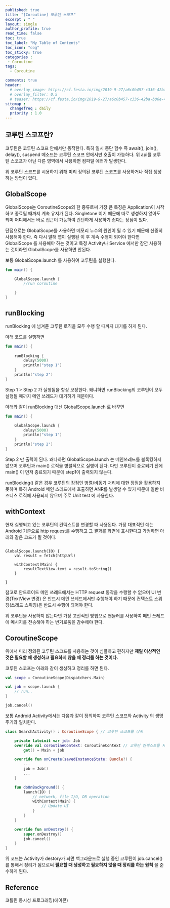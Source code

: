```yaml
---
published: true
title: "[Coroutine] 코루틴 스코프"
excerpt : " "
layout: single
author_profile: true
read_time: false
toc: true
toc_label: "My Table of Contents"
toc_icon: "cog"
toc_sticky: true
categories :
 - Coroutine
tags: 	
  - Coroutine	

comments: true
header:
  # overlay_image: https://cf.festa.io/img/2019-9-27/a6c0b457-c336-42ba-b06e-462de90ada91.jpg
  # overlay_filter: 0.5
  # teaser: https://cf.festa.io/img/2019-9-27/a6c0b457-c336-42ba-b06e-462de90ada91.jpg
sitemap :
  changefreq : daily
  priority : 1.0
---
```


## 코루틴 스코프란?

코루틴은 코루틴 스코프 안에서만 동작한다. 특히 일시 중단 함수 즉 await(), join(), delay(), suspend 메소드는 코루틴 스코프 안에서만 호출이 가능하다. 위 api를 코루틴 스코프가 아닌 다른 영역에서 사용하면 컴파일 에러가 발생한다.

위 코루틴 스코프를 시용하기 위해 미리 정의된 코루틴 스코프를 사용하거나 직접 생성하는 방법이 있다.

## GlobalScope

GlobalScope는 CoroutineScope의 한 종류로써 가장 큰 특징은 Application이 시작하고 종료될 때까지 계속 유지가 된다.
Singletone 이기 때문에 따로 생성하지 않아도 되며 어디에서든 바로 접근이 가능하여 간단하게 사용하기 쉽다는 장점이 있다.

단점으로는 GlobalScope를 사용하면 메모리 누수의 원인이 될 수 있기 때문에 신중히 사용해야 한다. 즉 다시 말해 앱이 실행된 이 후 계속 수행이 되어야 한다면 GlobalScope 를 사용해야 하는 것이고 특정 Activity나 Service 에서만 잠깐 사용하는 것이라면 GlobalScope를 사용하면 안된다.

보통 GlobalScope.launch 를 사용하여 코루틴을 실행한다.

~~~kotlin
fun main() {

    GlobalScope.launch {
        //run coroutine

    }
}
~~~

## runBlocking

runBlocking 에 넘겨준 코루틴 로직을 모두 수행 할 때까지 대기를 하게 된다.

아래 코드를 실행하면

~~~kotlin
fun main() {
    
    runBlocking {
        delay(5000)
        println("step 1")
    }
    println("step 2")
}
~~~

Step 1 > Step 2 가 실행됨을 항상 보장한다. 왜냐하면 runBlocking의 코루틴이 모두 실행될 때까지 메인 쓰레드가 대기하기 때문이다.

아래와 같이 runBlocking 대신 GlobalScope.launch 로 바꾸면

~~~kotlin
fun main() {

    GlobalScope.launch {
        delay(5000)
        println("step 1")
    }
    println("step 2")
}
~~~

Step 2 만 출력이 된다. 왜나하면 GlobalScope.launch 는 메인쓰레드를 블록킹하지 않으며 코루틴과 main() 로직을 병렬적으로 실행이 된다. 다만 코루틴이 종료되기 전에 main() 이 먼저 종료되기 때문에 step1이 출력되지 않는다.

runBlocking() 같은 경우 코루틴의 장점인 병렬/비동기 처리에 대한 장점을 활용하지 못하며 특히 Android 메인 스레드에서 호출하면 ANR를 발생할 수 있기 때문에 일반 비즈니스 로직에 사용되지 않으며 주로 Unit test 에 사용한다.

## withContext

현재 실행되고 있는 코루틴의 컨텍스트를 변경할 때 사용된다. 가장 대표적인 예는 Android 기준으로 http request를 수행하고 그 결과를 화면에 표시한다고 가정하면 아래와 같은 코드가 될 것이다.

~~~kotin

GlobalScope.launch(IO) {
    val result = fetch(httpUrl)

    withContext(Main) {
        resultTextView.text = result.toString()
    }

}
~~~

참고로 안드로이드 메인 쓰레드에서는 HTTP request 동작을 수행할 수 없으며 UI 변경(TextView 변경) 은 반드시 메인 쓰레드에서만 수행해야 하기 때문에 컨텍스트 스위칭(쓰레드 스위칭)은 반드시 수행이 되어야 한다.

위 코루틴을 사용하지 않는다면 가장 고전적인 방법으로 핸들러를 사용하여 메인 쓰레드에 메시지를 전송해야 하는 번거로움을 감수해야 한다.

## CoroutineScope

위에서 미리 정의된 코루틴 스코프를 사용하는 것이 심플하고 편하지만 __제일 이상적인 것은 필요할 때 생성하고 필요하지 않을 때 정리를 하는 것이다.__

코루틴 스코프는 아래와 같이 생성하고 정리를 하면 된다.

~~~kotlin
val scope = CoroutineScope(Dispatchers.Main)

val job = scope.launch {
    // run..
}

job.cancel()
~~~

보통 Android Activity에서는 다음과 같이 정의하여 코루틴 스코프와 Activity 의 생명 주기와 일치한다.

~~~kotlin
class SearchActivity() : CoroutineScope { // 코루틴 스코프를 상속

    private lateinit var job: Job
    override val coroutineContext: CoroutineContext // 코루틴 컨텍스트를 재정의
        get() = Main + job

    override fun onCreate(savedInstanceState: Bundle?) {
        ...
        job = Job()
        ...
    }

    fun doOnBackground() {
        launch(IO) {
            // network, file I/O, DB operation
            withContext(Main) {
                // Update UI
            }
        }
    }

    override fun onDestroy() {
        super.onDestroy()
        job.cancel()
    }
}
~~~

위 코드는 Activity가 destory가 되면 백그라운드로 실행 중인 코루틴이 job.cancel() 를 통해서 정리가 됨으로써 __필요할 때 생성하고 필요하지 않을 때 정리를 하는 원칙__ 을 준수하게 된다.

## Reference

코틀린 동시성 프로그래밍(에이콘)
